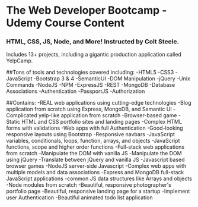 # The Web Developer Bootcamp - Udemy Course Content
### HTML, CSS, JS, Node, and More! Instructed by Colt Steele.

Includes 13+ projects, including a gigantic production application called YelpCamp.

##Tons of tools and technologies covered including:
-HTML5
-CSS3
-JavaScript
-Bootstrap 3 & 4
-SemanticUI
-DOM Manipulation
-jQuery
-Unix Commands
-NodeJS
-NPM
-ExpressJS
-REST
-MongoDB
-Database Associations
-Authentication
-PassportJS
-Authorization

##Contains:
-REAL web applications using cutting-edge technologies
-Blog application from scratch using Express, MongoDB, and Semantic UI
-Complicated yelp-like application from scratch
-Browser-based game
-Static HTML and CSS portfolio sites and landing pages
-Complex HTML forms with validations
-Web apps with full Authentication
-Good-looking responsive layouts using Bootstrap
-Responsive navbars
-JavaScript variables, conditionals, loops, function, arrays, and objects
-JavaScript functions, scope and higher order functions
-Full-stack web applications from scratch
-Manipulate the DOM with vanilla JS
-Manipulate the DOM using jQuery
-Translate between jQuery and vanilla JS
-Javascript based browser games
-NodeJS server-side Javascript
-Complex web apps with multiple models and data associations
-Express and MongoDB full-stack JavaScript applications
-common JS data structures like Arrays and objects
-Node modules from scratch
-Beautiful, responsive photographer's portfolio page
-Beautiful, responsive landing page for a startup
-Implement user Authentication
-Beautiful animated todo list application
